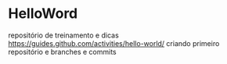 # HelloWord
repositório de treinamento e dicas
https://guides.github.com/activities/hello-world/
criando primeiro repositório e branches e commits


